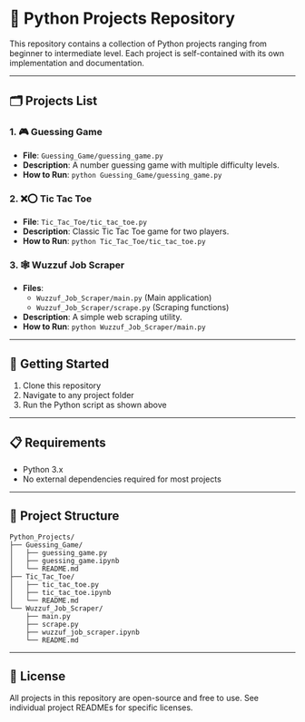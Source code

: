 # 📂 Python Projects Repository

This repository contains a collection of Python projects ranging from beginner to intermediate level. Each project is self-contained with its own implementation and documentation.

---

## 🗂 Projects List

### 1. 🎮 Guessing Game
- **File**: `Guessing_Game/guessing_game.py`
- **Description**: A number guessing game with multiple difficulty levels.
- **How to Run**: `python Guessing_Game/guessing_game.py`

### 2. ❌⭕ Tic Tac Toe
- **File**: `Tic_Tac_Toe/tic_tac_toe.py`
- **Description**: Classic Tic Tac Toe game for two players.
- **How to Run**: `python Tic_Tac_Toe/tic_tac_toe.py`

### 3. 🕸️ Wuzzuf Job Scraper
- **Files**: 
  - `Wuzzuf_Job_Scraper/main.py` (Main application)
  - `Wuzzuf_Job_Scraper/scrape.py` (Scraping functions)
- **Description**: A simple web scraping utility.
- **How to Run**: `python Wuzzuf_Job_Scraper/main.py`

---

## 🚀 Getting Started

1. Clone this repository
2. Navigate to any project folder
3. Run the Python script as shown above

---

## 📋 Requirements

- Python 3.x
- No external dependencies required for most projects

---

## 📜 Project Structure

```
Python_Projects/
├── Guessing_Game/
│   ├── guessing_game.py
│   ├── guessing_game.ipynb
│   └── README.md
├── Tic_Tac_Toe/
│   ├── tic_tac_toe.py
│   ├── tic_tac_toe.ipynb
│   └── README.md
└── Wuzzuf_Job_Scraper/
    ├── main.py
    ├── scrape.py
    ├── wuzzuf_job_scraper.ipynb
    └── README.md
```

---

## 📄 License

All projects in this repository are open-source and free to use. See individual project READMEs for specific licenses.